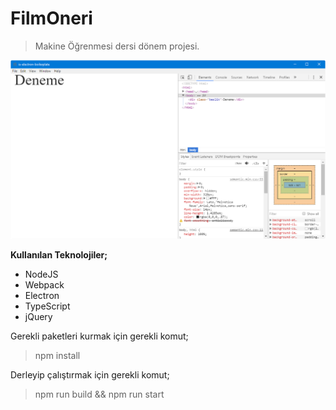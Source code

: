 # FilmOneri

>  Makine Öğrenmesi dersi dönem projesi.

![Baz Görünüş](resim/durum.png)

**Kullanılan Teknolojiler;**

- NodeJS
- Webpack
- Electron
- TypeScript
- jQuery

Gerekli paketleri kurmak için gerekli komut;
> npm install

Derleyip çalıştırmak için gerekli komut;
> npm run build && npm run start
